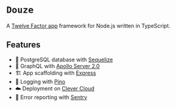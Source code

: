 # `Douze`

A [Twelve Factor app](https://12factor.net/) framework for Node.js written in TypeScript.

## Features

- 🐘 PostgreSQL database with [Sequelize](http://sequelizejs.com)
- 🚀 GraphQL with [Apollo Server 2.0](https://www.apollographql.com/docs/apollo-server/)
- 🏗️ App scaffolding with [Express](https://expressjs.com)
- 🌲 Logging with [Pino](https://getpino.io)
- ☁️ Deployment on [Clever Cloud](https://clever-cloud.com)
- 🚨 Error reporting with [Sentry](https://sentry.io)
